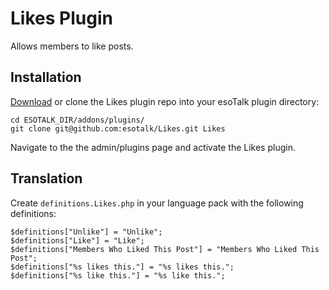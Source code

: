 # Likes Plugin

Allows members to like posts.

## Installation

[Download](https://github.com/esotalk/Likes/archive/master.zip) or clone the Likes plugin repo into your esoTalk plugin directory:

	cd ESOTALK_DIR/addons/plugins/
	git clone git@github.com:esotalk/Likes.git Likes

Navigate to the the admin/plugins page and activate the Likes plugin.

## Translation

Create `definitions.Likes.php` in your language pack with the following definitions:

	$definitions["Unlike"] = "Unlike";
	$definitions["Like"] = "Like";
	$definitions["Members Who Liked This Post"] = "Members Who Liked This Post";
	$definitions["%s likes this."] = "%s likes this.";
	$definitions["%s like this."] = "%s like this.";
